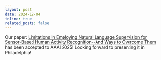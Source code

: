 ```yaml
---
layout: post
date: 2024-12-04
inline: true
related_posts: false
---
```


Our paper: [Limitations in Employing Natural Language Supervision for Sensor-Based Human Activity Recognition--And Ways to Overcome Them](https://arxiv.org/pdf/2408.12023) has been accepted to AAAI 2025! Looking forward to presenting it in Philadelphia! 
